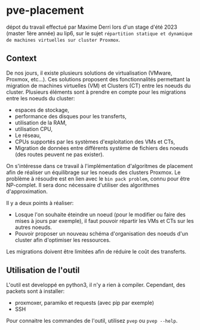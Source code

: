 # pve-placement

dépot du travail effectué par Maxime Derri lors d'un stage d'été 2023 (master 1ère année) au lip6,
sur le sujet `répartition statique et dynamique de machines virtuelles sur cluster Proxmox`.

## Context

De nos jours, il existe plusieurs solutions de virtualisation (VMware, Proxmox, etc...).
Ces solutions proposent des fonctionnalités permettant la migration de machines virtuelles (VM) et Clusters (CT) entre les noeuds du cluster.
Plusieurs éléments sont à prendre en compte pour les migrations entre les noeuds du cluster:
- espaces de stockage,
- performance des disques pour les transferts,
- utilisation de la RAM,
- utilisation CPU,
- Le réseau,
- CPUs supportés par les systèmes d'exploitation des VMs et CTs,
- Migration de données entre différents système de fichiers des noeuds (des routes peuvent ne pas exister).

On s'intéresse dans ce travail à l'implémentation d'algoritmes de placement afin de réaliser un équilibrage sur les noeuds des clusters Proxmox.
Le problème à résoudre est en lien avec le `bin pack problem`, connu pour être NP-complet.
Il sera donc nécessaire d'utiliser des algorithmes d'approximation.

Il y a deux points à réaliser:
- Losque l'on souhaite éteindre un noeud (pour le modifier ou faire des mises à jours par exemple), il faut pouvoir répartir les VMs et CTs sur
les autres noeuds.
- Pouvoir proposer un nouveau schéma d'organisation des noeuds d'un cluster afin d'optimiser les ressources.

Les migrations doivent être limitées afin de réduire le coût des transferts.


## Utilisation de l'outil

L'outil est developpé en python3, il n'y a rien à compiler. Cependant, des packets sont à installer:
- proxmoxer, paramiko et requests  (avec pip par exemple)
- SSH

Pour connaitre les commandes de l'outil, utilisez `pvep` ou `pvep --help`.
